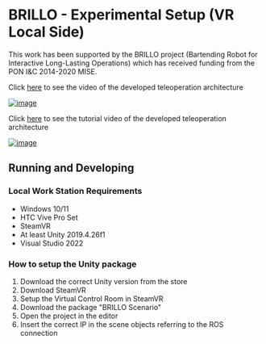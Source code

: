# BRILLO - Experimental Setup (VR Local Side)

This work has been supported by the BRILLO project (Bartending Robot for Interactive Long-Lasting Operations) which has received funding from the PON I&C 2014-2020 MISE. 

Click [here](https://youtu.be/TswIHnw6SZU) to see the video of the developed teleoperation architecture

[![image](https://github.com/MarcoGallipoli/BRILLO_Experimental-Setup/assets/114300604/2247ebfa-296c-4af9-8cda-7ce70d430466)
](https://youtu.be/TswIHnw6SZU)

Click [here](https://youtu.be/N-BpNpUDd4Y) to see the tutorial video of the developed teleoperation architecture

[![image](https://github.com/MarcoGallipoli/BRILLO_Experimental-Setup/assets/114300604/4ac98379-5f5e-4d1d-986a-183565bf440a)
](https://youtu.be/N-BpNpUDd4Y
)


## Running and Developing

### Local Work Station Requirements
- Windows 10/11
- HTC Vive Pro Set
- SteamVR
- At least Unity 2019.4.26f1
- Visual Studio 2022

### How to setup the Unity package
1. Download the correct Unity version from the store
2. Download SteamVR
3. Setup the Virtual Control Room in SteamVR
4. Download the package "BRILLO Scenario"
5. Open the project in the editor
6. Insert the correct IP in the scene objects referring to the ROS connection
